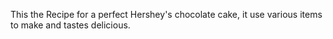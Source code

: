 This the Recipe for a perfect Hershey's chocolate cake, it use various items to make and tastes delicious.